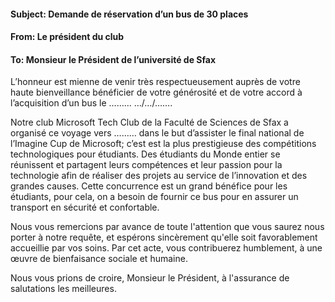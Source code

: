 ﻿#### Subject: Demande de réservation d’un bus de 30 places
#### From: Le président du club
#### To: Monsieur le Président de l’université de Sfax
L’honneur est mienne de venir très respectueusement auprès de votre haute bienveillance bénéficier de votre générosité et de votre accord à l’acquisition d’un bus le ……… …/…/…….

Notre club Microsoft Tech Club de la Faculté de Sciences de Sfax a organisé ce voyage vers ……… dans le but d’assister le final national de l’Imagine Cup de Microsoft; c’est est la plus prestigieuse des compétitions technologiques pour étudiants. Des étudiants du Monde entier se réunissent et partagent leurs compétences et leur passion pour la technologie afin de réaliser des projets au service de l’innovation et des grandes causes. Cette concurrence est un grand bénéfice pour les étudiants, pour cela, on a besoin de fournir ce bus pour en assurer un transport en sécurité et confortable.

Nous vous remercions par avance de toute l'attention que vous saurez nous porter à notre requête, et espérons sincèrement qu'elle soit favorablement accueillie par vos soins. Par cet acte, vous contribuerez humblement,  à une œuvre de bienfaisance sociale et humaine.

Nous vous prions de croire, Monsieur le Président, à l'assurance de salutations les meilleures.
